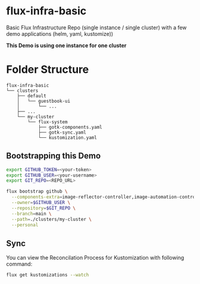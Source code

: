 # flux-infra-basic
Basic Flux Infrastructure Repo (single instance / single cluster) with a few demo applications (helm, yaml, kustomize))

**This Demo is using one instance for one cluster**

# Folder Structure

```
flux-infra-basic
└── clusters
    ├── default
    │   └── guestbook-ui
    │       └── ...
    ├── ...
    └── my-cluster
        └── flux-system
            ├── gotk-components.yaml
            ├── gotk-sync.yaml
            └── kustomization.yaml
```

## Bootstrapping this Demo

```sh
export GITHUB_TOKEN=<your-token>
export GITHUB_USER=<your-username>
export GIT_REPO=<REPO_URL>

flux bootstrap github \
  --components-extra=image-reflector-controller,image-automation-controller \
  --owner=$GITHUB_USER \
  --repository=$GIT_REPO \
  --branch=main \
  --path=./clusters/my-cluster \
  --personal
```

## Sync

You can view the Reconcilation Process for Kustomization with following command:
```sh
flux get kustomizations --watch